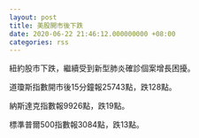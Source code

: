 ```yaml
---
layout: post
title: 美股開市後下跌
date: 2020-06-22 21:46:12.000000000 +08:00
categories: rss
---
```


紐約股市下跌，繼續受到新型肺炎確診個案增長困擾。

道瓊斯指數開市後15分鐘報25743點，跌128點。

納斯達克指數報9926點，跌19點。

標準普爾500指數報3084點，跌13點。
